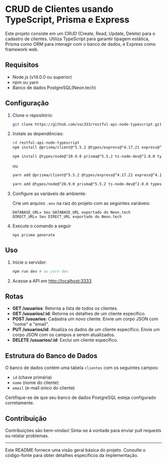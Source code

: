 # CRUD de Clientes usando TypeScript, Prisma e Express

Este projeto consiste em um CRUD (Create, Read, Update, Delete) para o cadastro de clientes. Utiliza TypeScript para garantir tipagem estática, Prisma como ORM para interagir com o banco de dados, e Express como framework web.

## Requisitos

- Node.js (v14.0.0 ou superior)
- npm ou yarn
- Banco de dados PostgreSQL(Neon.tech)

## Configuração

1. Clone o repositório:

    ```bash
    git clone https://github.com/vxc333/restful-api-node-typescript.git
    ```

2. Instale as dependências:

    ```bash
    cd restful-api-node-typescript
    npm install @prisma/client@^5.5.2 @types/express@^4.17.21 express@^4.18.2 --save
    
    npm install @types/node@^20.9.0 prisma@^5.5.2 ts-node-dev@^2.0.0 typescript@^5.2.2 --save-dev
    ```

    ou

    ```bash
    yarn add @prisma/client@^5.5.2 @types/express@^4.17.21 express@^4.18.2
    
    yarn add @types/node@^20.9.0 prisma@^5.5.2 ts-node-dev@^2.0.0 typescript@^5.2.2 --dev
    ```

3. Configure as variáveis de ambiente:

    Crie um arquivo `.env` na raiz do projeto com as seguintes variáveis:

    ```
    DATABASE_URL= Seu DATABASE_URL exportado do Neon.tech
    DIRECT_URL= Seu DIRECT_URL exportado do Neon.tech
    ```
4. Execute o comando a seguir

   ```
   npx prisma generate
   ```

## Uso

1. Inicie o servidor:

    ```bash
    npm run dev # ou yarn dev
    ```

2. Acesse a API em [http://localhost:3333](http://localhost:3000/)

## Rotas

- **GET /usuarios**: Retorna a lista de todos os clientes.
- **GET /usuarios/:id**: Retorna os detalhes de um cliente específico.
- **POST /usuarios**: Cadastra um novo cliente. Envie um corpo JSON com "nome" e "email".
- **PUT /usuarios/id**: Atualiza os dados de um cliente específico. Envie um corpo JSON com os campos a serem atualizados.
- **DELETE /usuarios/:id**: Exclui um cliente específico.

## Estrutura do Banco de Dados

O banco de dados contém uma tabela `clientes` com os seguintes campos:

- `id` (chave primária)
- `nome` (nome do cliente)
- `email` (e-mail único do cliente)

Certifique-se de que seu banco de dados PostgreSQL esteja configurado corretamente.

## Contribuição

Contribuições são bem-vindas! Sinta-se à vontade para enviar pull requests ou relatar problemas.

---

Este README fornece uma visão geral básica do projeto. Consulte o código-fonte para obter detalhes específicos da implementação.
